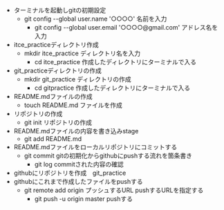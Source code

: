 - ターミナルを起動しgitの初期設定
   - git config --global user.name '○○○○' 名前を入力
      - git config --global user.email '○○○○@gmail.com' アドレス名を入力
- itce_practiceディレクトリ作成
   - mkdir itce_practice ディレクトリ名を入力
      - cd itce_practice 作成したディレクトリにターミナルで入る
- git_practiceディレクトリの作成
   - mkdir git_practice ディレクトリの作成
      - cd gitpractice 作成したディレクトリにターミナルで入る
- README.mdファイルの作成
   - touch README.md ファイルを作成
- リポジトリの作成
   - git init リポジトリの作成
- README.mdファイルの内容を書き込みstage
   - git add README.md
- README.mdファイルをローカルリポジトリにコミットする
   - git commit gitの初期化からgithubにpushする流れを箇条書き
      - git log commitされた内容の確認
- githubにリポジトリを作成　git_practice
- githubにこれまで作成したファイルをpushする
   - git remote add origin プッシュするURL pushするURLを指定する
      - git push -u origin master pushする
